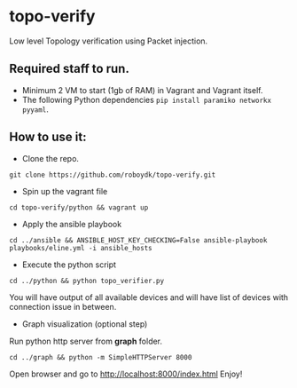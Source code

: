 # topo-verify

Low level Topology verification using Packet injection.

## Required staff to run.

- Minimum 2 VM to start (1gb of RAM) in Vagrant and Vagrant itself.
- The following Python dependencies `pip install paramiko networkx pyyaml`.

## How to use it:

- Clone the repo.

```
git clone https://github.com/roboydk/topo-verify.git
```

- Spin up the vagrant file

```shell
cd topo-verify/python && vagrant up
```

- Apply the ansible playbook

```shell
cd ../ansible && ANSIBLE_HOST_KEY_CHECKING=False ansible-playbook playbooks/eline.yml -i ansible_hosts
```

- Execute the python script

```shell
cd ../python && python topo_verifier.py
```

You will have output of all available devices and will have list of devices with connection issue in between.

- Graph visualization (optional step)

Run python http server from **graph** folder.

```shell
cd ../graph && python -m SimpleHTTPServer 8000
```

Open browser and go to <http://localhost:8000/index.html> Enjoy!
